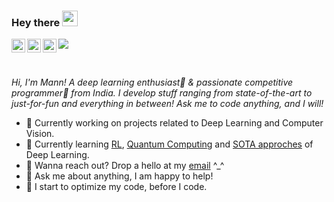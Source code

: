 ### Hey there <img src="https://media.giphy.com/media/hvRJCLFzcasrR4ia7z/giphy.gif" width="25px">

<a href="https://twitter.com/punsbymann">
  <img align="left" alt="Mann Patel's | Twitter" width="22px" src="https://raw.githubusercontent.com/peterthehan/peterthehan/master/assets/twitter.svg" />
</a>
<a href="https://www.linkedin.com/in/manncodes/">
  <img align="left" alt="Mann's LinkedIN" width="22px" src="https://raw.githubusercontent.com/peterthehan/peterthehan/master/assets/linkedin.svg" />
</a>
<a href="https://open.spotify.com/user/djh04wljbi0d2jzr1de8hs5o8?si=MAEG3HjvTZmM1JL4Hjotww&utm_source=copy-link&dl_branch=1">
  <img align="left" alt="Mann's Spotify" width="22px" src="https://raw.githubusercontent.com/peterthehan/peterthehan/master/assets/spotify.svg" />
</a>

![](https://visitor-badge.glitch.me/badge?page_id=manncodes.manncodes)

<br />

*Hi, I'm Mann! A deep learning enthusiast🚀 & passionate competitive programmer:zombie: from India. I develop stuff ranging from state-of-the-art to just-for-fun and everything in between! Ask me to code anything, and I will!*

- 🔭 Currently working on projects related to Deep Learning and Computer Vision.
- 🌱 Currently learning [RL](https://www.coursera.org/specializations/reinforcement-learning), [Quantum Computing](https://github.com/desireevl/awesome-quantum-computing) and [SOTA approches](https://paperswithcode.com/sota) of Deep Learning.
- 💼 Wanna reach out? Drop a hello at my [email](mailto:manncodes@gmail.com) ^_^
- 💬 Ask me about anything, I am happy to help!
- 😬 I start to optimize my code, before I code.






